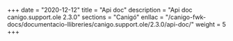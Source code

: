 +++
date        = "2020-12-12"
title       = "Api doc"
description = "Api doc canigo.support.ole 2.3.0"
sections    = "Canigó"
enllac		= "/canigo-fwk-docs/documentacio-llibreries/canigo.support.ole/2.3.0/api-doc/"
weight		= 5
+++

